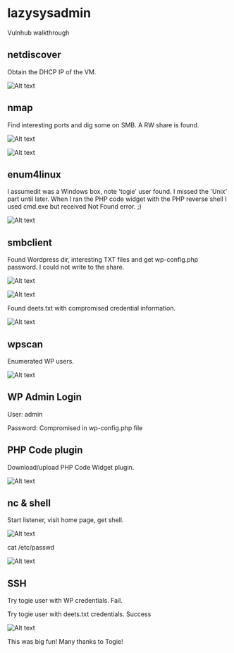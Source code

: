 # lazysysadmin
Vulnhub walkthrough

## netdiscover

Obtain the DHCP IP of the VM.

![Alt text](./netdiscover.png?raw=true)


## nmap

Find interesting ports and dig some on SMB. A RW share is found.

![Alt text](./nmap.png?raw=true)

![Alt text](./enum-smb.png?raw=true)


## enum4linux

I assumedit was a Windows box, note 'togie' user found. I missed the 'Unix' part until later. When I ran the PHP code widget with the PHP reverse shell I used cmd.exe but received Not Found error. ;)

![Alt text](./enum4linux.png?raw=true)


## smbclient

Found Wordpress dir, interesting TXT files and get wp-config.php password. I could not write to the share.

![Alt text](./smbclient.png?raw=true)

![Alt text](./wp-config.png?raw=true)

Found deets.txt with compromised credential information.

![Alt text](./deets.png?raw=true)


## wpscan

Enumerated WP users.

![Alt text](./wpscan.png?raw=true)


## WP Admin Login

User: admin

Password: Compromised in wp-config.php file


## PHP Code plugin

Download/upload PHP Code Widget plugin.

![Alt text](./widget.png?raw=true)


## nc & shell

Start listener, visit home page, get shell.

![Alt text](./shell.png?raw=true)

cat /etc/passwd

![Alt text](./etcpasswd.png?raw=true)

## SSH

Try togie user with WP credentials. Fail.

Try togie user with deets.txt credentials. Success

![Alt text](./rooted.png?raw=true)


This was big fun! Many thanks to Togie!
